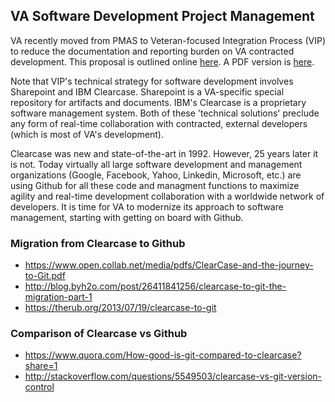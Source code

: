 ## VA Software Development Project Management 

VA recently moved from PMAS to Veteran-focused Integration Process (VIP) to reduce the documentation and reporting burden on VA contracted development. This proposal is outlined online  [here](https://github.com/vistadataproject/documents/blob/master/artifacts/va-vip/VIP_Intro_2015-01-18.md). A PDF version is 
[here](https://github.com/vistadataproject/documents/blob/master/artifacts/va-vip/VIP_Intro_2015-01-18.pdf).


Note that VIP's technical strategy for software development involves Sharepoint and IBM Clearcase.  Sharepoint is a VA-specific special repository for artifacts and documents.  IBM's Clearcase is a proprietary software management system.  Both of these 'technical solutions' preclude any form of real-time collaboration with contracted, external developers (which is most of VA's development).

Clearcase was new and state-of-the-art in 1992.  However, 25 years later it is not.  Today virtually all large software development and management organizations  (Google, Facebook, Yahoo, Linkedin,  Microsoft, etc.)  are using Github for all these code and managment functions to maximize agility and real-time development collaboration with a worldwide network of developers.    It is time for VA to modernize its approach to software management, starting with getting on board with Github.

### Migration from Clearcase to Github
* https://www.open.collab.net/media/pdfs/ClearCase-and-the-journey-to-Git.pdf
* http://blog.byh2o.com/post/26411841256/clearcase-to-git-the-migration-part-1
* https://therub.org/2013/07/19/clearcase-to-git


### Comparison of Clearcase vs Github
* https://www.quora.com/How-good-is-git-compared-to-clearcase?share=1
* http://stackoverflow.com/questions/5549503/clearcase-vs-git-version-control



